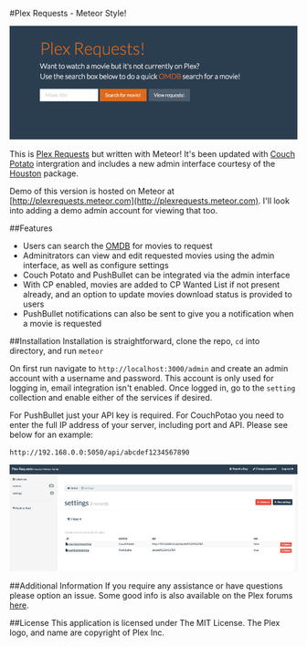 #Plex Requests - Meteor Style!

![plexrequestshomepage](Screenshot03.png)

This is [Plex Requests](https://github.com/lokenx/plexrequests) but written with Meteor! It's been updated with [Couch Potato](https://github.com/RuudBurger/CouchPotatoServer) intergration and includes a new admin interface courtesy of the [Houston](https://github.com/gterrono/houston) package.

Demo of this version is hosted on Meteor at [http://plexrequests.meteor.com](http://plexrequests.meteor.com). I'll look into adding a demo admin account for viewing that too.

##Features
* Users can search the [OMDB](http://www.omdbapi.com/) for movies to request
* Adminitrators can view and edit requested movies using the admin interface, as well as configure settings
* Couch Potato and PushBullet can be integrated via the admin interface
 * With CP enabled, movies are added to CP Wanted List if not present already, and an option to update movies download status is provided to users
 * PushBullet notifications can also be sent to give you a notification when a movie is requested

##Installation
Installation is straightforward, clone the repo, `cd` into directory, and run `meteor`

On first run navigate to `http://localhost:3000/admin` and create an admin account with a username and password. This account is only used for logging in, email integration isn't enabled. Once logged in, go to the `setting` collection and enable either of the services if desired.

For PushBullet just your API key is required. For CouchPotao you need to enter the full IP address of your server, including port and API. Please see below for an example:  

    http://192.168.0.0:5050/api/abcdef1234567890

![admin view](Screenshot07.jpg)

##Additional Information
If you require any assistance or have questions please option an issue. Some good info is also available on the Plex forums [here](https://forums.plex.tv/index.php/topic/151899-plex-movie-requests/).

##License
This application is licensed under The MIT License. The Plex logo, and name are copyright of Plex Inc.